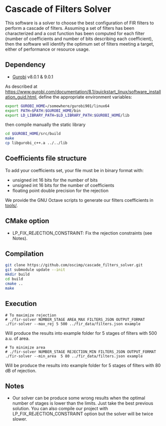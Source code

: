 # Cascade of Filters Solver
This software is a solver to choose the best configuration of FIR filters to
perform a cascade of filters. Assuming a set of filters has been characterized and a cost
function has been computed for each filter (number of coefficients and number of bits
describing each coefficient), then the software will identify the optimum set of filters meeting a target, either of performance or resource usage.

## Dependency
- [Gurobi](https://www.gurobi.com/) v8.0.1 & 9.0.1

As described at https://www.gurobi.com/documentation/8.1/quickstart_linux/software_installation_guid.html, define the appropriate environment variables:

```sh
export GUROBI_HOME=/somewhere/gurobi901/linux64
export PATH=$PATH:$GUROBI_HOME/bin
export LD_LIBRARY_PATH=$LD_LIBRARY_PATH:$GUROBI_HOME/lib
```

then compile manually the static library

```sh
cd $GUROBI_HOME/src/build
make
cp libgurobi_c++.a ../../lib
```

## Coefficients file structure
To add your coefficients set, your file must be in binary format with:
- unsigned int 16 bits for the number of bits
- unsigned int 16 bits for the number of coefficients
- floating point double precision for the rejection

We provide the GNU Octave scripts to generate our filters coefficients in [tools/](https://github.com/oscimp/cascade_filters_solver/tree/master/tools).

## CMake option
- LP_FIX_REJECTION_CONSTRAINT: Fix the rejection constraints (see Notes).

## Compilation
```sh
git clone https://github.com/oscimp/cascade_filters_solver.git
git submodule update --init
mkdir build
cd build
cmake ..
make
```

## Execution
```
# To maximize rejection
# ./fir-solver NUMBER_STAGE AREA_MAX FILTERS_JSON OUTPUT_FORMAT
./fir-solver --max_rej 5 500 ../fir_data/filters.json example
```
Will produce the results into example folder for 5 stages of filters with 500 a.u. of area.


```
# To minimize area
# ./fir-solver NUMBER_STAGE REJECTION_MIN FILTERS_JSON OUTPUT_FORMAT
./fir-solver --min_area  5 80 ../fir_data/filters.json example
```
Will be produce the results into example folder for 5 stages of filters with 80 dB of rejection.

## Notes
- Our solver can be produce some wrong
results when the optimal number of stages is lower than the limits. Just take the best
previous solution.
You can also compile our project with LP_FIX_REJECTION_CONSTRAINT option but the solver will
be twice slower.
